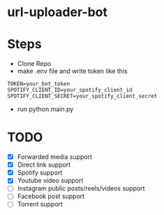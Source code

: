 # url-uploader-bot

# Steps

- Clone Repo
- make .env file and write token like this

```
TOKEN=your_bot_token
SPOTIFY_CLIENT_ID=your_spotify_client_id
SPOTIFY_CLIENT_SECRET=your_spotify_client_secret
```

- run python main.py

# TODO

- [x] Forwarded media support
- [x] Direct link support
- [x] Spotify support
- [x] Youtube video support
- [ ] Instagram public posts/reels/videos support
- [ ] Facebook post support
- [ ] Torrent support
